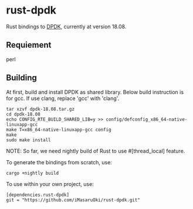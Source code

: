 # rust-dpdk

Rust bindings to [DPDK](http://dpdk.org/), currently at version 18.08.

## Requiement

perl

## Building

At first, build and install DPDK as shared library.
Below build instruction is for gcc.  If use clang, replace 'gcc' with 'clang'.

```
tar xzvf dpdk-18.08.tar.gz
cd dpdk-18.08
echo CONFIG_RTE_BUILD_SHARED_LIB=y >> config/defconfig_x86_64-native-linuxapp-gcc
make T=x86_64-native-linuxapp-gcc config
make
sudo make install
```

NOTE: So far, we need nightly build of Rust to use #[thread_local] feature.

To generate the bindings from scratch, use:

```
cargo +nightly build
```

To use within your own project, use:

```
[dependencies.rust-dpdk]
git = "https://github.com/iMasaruOki/rust-dpdk.git"
```
